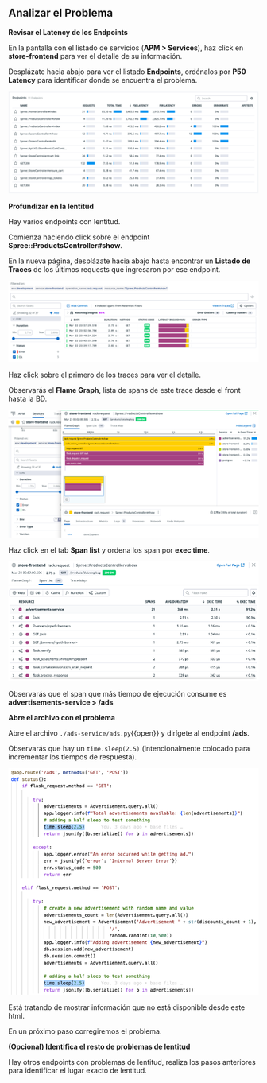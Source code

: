 ## Analizar el Problema

**Revisar el Latency de los Endpoints**

En la pantalla con el listado de servicios (**APM > Services**), haz click en **store-frontend** para ver el detalle de su información.

Desplázate hacia abajo para ver el listado **Endpoints**, ordénalos por **P50 Latency** para identificar donde se encuentra el problema.

![endpoints-sorted-latency](./assets/endpoints-sorted-latency.png)

**Profundizar en la lentitud**

Hay varios endpoints con lentitud.

Comienza haciendo click sobre el endpoint **Spree::ProductsController#show**.

En la nueva página, desplázate hacia abajo hasta encontrar un **Listado de Traces** de los últimos requests que ingresaron por ese endpoint.

![endpoint-controller-traces](./assets/endpoint-controller-traces.png)

Haz click sobre el primero de los traces para ver el detalle.

Observarás el **Flame Graph**, lista de spans de este trace desde el front hasta la BD.

![endpoints-controller-span](./assets/endpoints-controller-span.png)

Haz click en el tab **Span list** y ordena los span por **exec time**.

![endpoints-controller-span-exectime](./assets/endpoints-controller-span-exectime.png)

Observarás que el span que más tiempo de ejecución consume es **advertisements-service > /ads**

**Abre el archivo con el problema**

Abre el archivo `./ads-service/ads.py`{{open}} y dirígete al endpoint **/ads**.

Observarás que hay un `time.sleep(2.5)` (intencionalmente colocado para incrementar los tiempos de respuesta).

![ads-sleep](./assets/ads-sleep.png)

Está tratando de mostrar información que no está disponible desde este html.

En un próximo paso corregiremos el problema.

**(Opcional) Identifica el resto de problemas de lentitud**

Hay otros endpoints con problemas de lentitud, realiza los pasos anteriores para identificar el lugar exacto de lentitud.